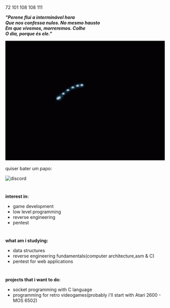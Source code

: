 72 101 108 108 111

***"Perene flui a interminável hora</br>
Que nos confessa nulos. No mesmo hausto</br>
Em que vivemos, morreremos. Colhe</br> 
O dia, porque és ele."***

![ps2-rsod](ps2-red-screen-of-death.gif)

quiser bater um papo: 

![discord](https://img.shields.io/badge/Discord-l0wlevelbrain-purple)


#

**interest in:**
- game development
- low level programming
- reverse engineering
- pentest

#

**what am i studying:**
- data structures
- reverse engineering fundamentals(computer architecture,asm & C)
- pentest for web applications
  
#

**projects that i want to do**:
- socket programming with C language
- programming for retro videogames(probably i'll start with Atari 2600 - MOS 6502)



